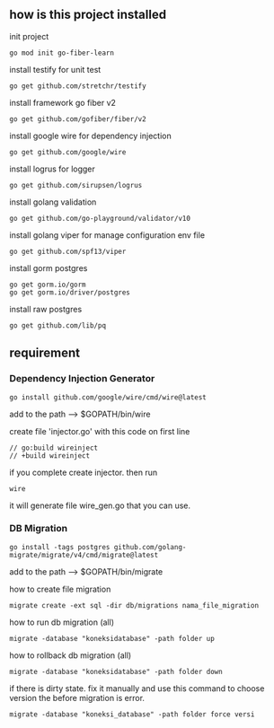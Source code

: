 ## how is this project installed 

init project
```shell
go mod init go-fiber-learn
```

install testify for unit test
```shell
go get github.com/stretchr/testify
```

install framework go fiber v2
```shell
go get github.com/gofiber/fiber/v2
```

install google wire for dependency injection
```shell
go get github.com/google/wire
```

install logrus for logger
```shell
go get github.com/sirupsen/logrus
```

install golang validation
```shell
go get github.com/go-playground/validator/v10
```

install golang viper for manage configuration env file
```shell
go get github.com/spf13/viper
```

install gorm postgres
```shell
go get gorm.io/gorm
go get gorm.io/driver/postgres
```

install raw postgres
```shell
go get github.com/lib/pq
```

## requirement

### Dependency Injection Generator
```shell
go install github.com/google/wire/cmd/wire@latest
```
add to the path --> $GOPATH/bin/wire

create file 'injector.go' with this code on first line
```
// go:build wireinject
// +build wireinject
```
if you complete create injector. then run
```shell
wire
```
it will generate file wire_gen.go that you can use.

### DB Migration

```shell
go install -tags postgres github.com/golang-migrate/migrate/v4/cmd/migrate@latest
```
add to the path --> $GOPATH/bin/migrate

how to create file migration
```shell
migrate create -ext sql -dir db/migrations nama_file_migration
```

how to run db migration (all)
````shell
migrate -database "koneksidatabase" -path folder up
````

how to rollback db migration (all)
````shell
migrate -database "koneksidatabase" -path folder down
````

if there is dirty state. fix it manually and use this command to choose version the before migration is error.
```shell
migrate -database "koneksi_database" -path folder force versi
```
